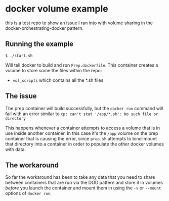 # docker volume example

this is a test repo to show an issue I ran into with volume sharing in the docker-orchestrating-docker pattern.

## Running the example

```
$ ./start.sh
```

Will tell docker to build and run `Prep.dockerfile`. This container creates a volume to store some the files within the repo:

- `vol_scripts` which contains all the *.sh files

## The issue
The prep container will build successfully, but the `docker run` command will fail with an error similar to ```cp: can't stat '/app/*.sh': No such file or directory```

This happens whenever a container attempts to access a volume that is in use inside another container. In this case it's the `/app` volume on the prep container that is causing the error, since `prep.sh` attempts to bind-mount that directory into a container in order to populate the other docker volumes with data.

## The workaround
So far the workaround has been to take any data that you need to share between containers that are run via the DOD pattern and store it in volumes _before_ you launch the container and mount them in using the `-v` or `--mount` options of `docker run`.
